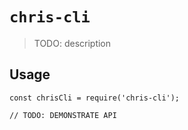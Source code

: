 # `chris-cli`

> TODO: description

## Usage

```
const chrisCli = require('chris-cli');

// TODO: DEMONSTRATE API
```
